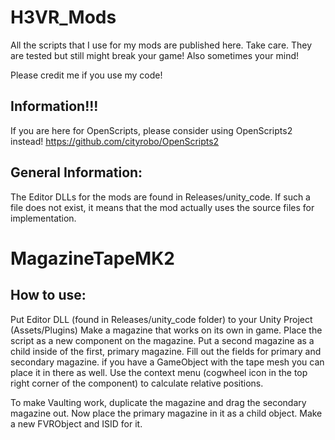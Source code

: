 # H3VR_Mods
All the scripts that I use for my mods are published here. Take care. They are tested but still might break your game! Also sometimes your mind!

Please credit me if you use my code!

## Information!!!
If you are here for OpenScripts, please consider using OpenScripts2 instead! https://github.com/cityrobo/OpenScripts2

## General Information:
The Editor DLLs for the mods are found in Releases/unity_code.
If such a file does not exist, it means that the mod actually uses the source files for implementation.

# MagazineTapeMK2
## How to use:
Put Editor DLL (found in Releases/unity_code folder) to your Unity Project (Assets/Plugins)
Make a magazine that works on its own in game. Place the script as a new component on the magazine. Put a second magazine as a child inside of the first, primary magazine. Fill out the fields for primary and secondary magazine. if you have a GameObject with the tape mesh you can place it in there as well.
Use the context menu (cogwheel icon in the top right corner of the component) to calculate relative positions.

To make Vaulting work, duplicate the magazine and drag the secondary magazine out. Now place the primary magazine in it as a child object. Make a new FVRObject and ISID for it.
